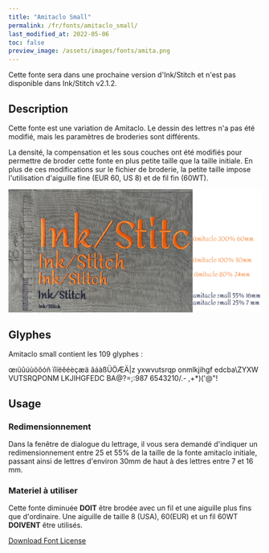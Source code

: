 ```yaml
---
title: "Amitaclo Small"
permalink: /fr/fonts/amitaclo_small/
last_modified_at: 2022-05-06
toc: false
preview_image: /assets/images/fonts/amita.png
---
```



Cette fonte sera dans une prochaine version d'Ink/Stitch et n'est pas disponible dans Ink/Stitch v2.1.2.

## Description


Cette fonte est une variation de Amitaclo. Le dessin des lettres n'a pas été modifié, mais les paramètres de broderies sont différents. 


La densité, la compensation et les sous couches ont été modifiés pour permettre de broder cette fonte en plus petite taille que la taille initiale.
En plus de ces modifications sur le fichier de broderie, la petite taille impose l'utilisation d'aiguille fine (EUR 60, US 8) et de fil fin (60WT).

![Dimensions Amitaclo](/assets/images/fonts/Sizing/amitaclosizing.jpg)

## Glyphes
Amitaclo small contient les 109 glyphes :
	
œıüûúùöôóñ
ïîíëêéèçæä
âáàßÜÖÆÄ|z
yxwvutsrqp
onmlkjihgf
edcba\ZYXW
VUTSRQPONM
LKJIHGFEDC
BA@?=;:987
6543210/.-
,+*)('@"!


## Usage
### Redimensionnement

Dans la fenêtre de dialogue du lettrage, il vous sera demandé d'indiquer un redimensionnement entre 25 et 55% de la taille de la fonte amitaclo initiale, passant ainsi de lettres d'environ 30mm de haut à des lettres entre 7 et 16 mm.

### Materiel à utiliser

Cette fonte diminuée **DOIT** être brodée avec un fil et une aiguille plus fins que d'ordinaire. Une aiguille de taille 8 (USA), 60(EUR) et un fil 60WT **DOIVENT** être utilisés.





[Download Font License](https://github.com/inkstitch/inkstitch/tree/main/fonts/amitaclo_small/LICENSE)
